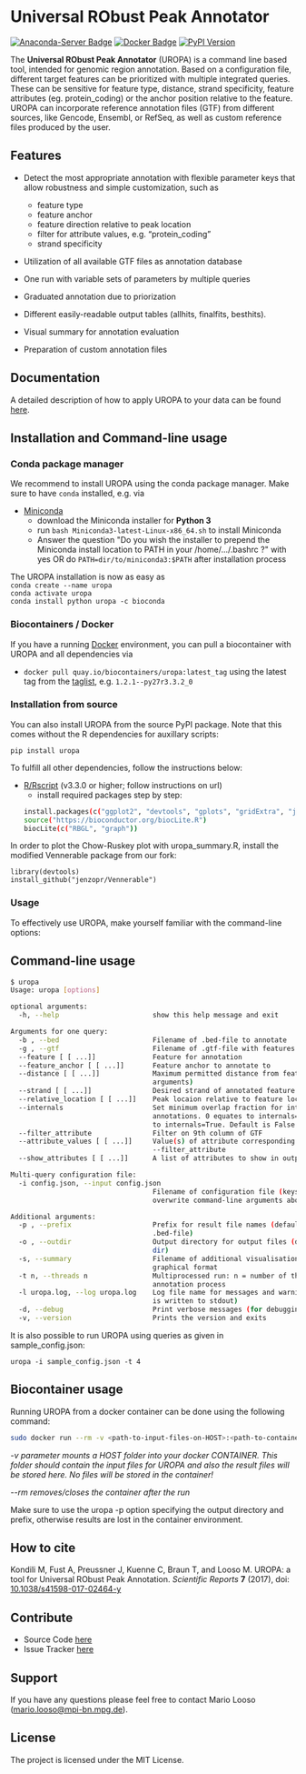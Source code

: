 Universal RObust Peak Annotator
=======================================

[![Anaconda-Server Badge](https://img.shields.io/badge/Install%20with-conda-green.svg?style=plastic&logoWidth=40)](https://conda.anaconda.org/bioconda) [![Docker Badge](https://img.shields.io/badge/Container-ready-green.svg?style=plastic&logoWidth=40)](http://biocontainers.pro/registry/#/) [![PyPI Version](https://img.shields.io/pypi/v/uropa.svg?style=plastic)](https://pypi.org/project/uropa/)

The **Universal RObust Peak Annotator** (UROPA) is a command line based tool, intended for genomic region
annotation. Based on a configuration file, different target features can be prioritized with multiple integrated queries.
These can be sensitive for feature type, distance, strand specificity, feature attributes (eg. protein_coding) or the anchor position relative to the feature.
UROPA can incorporate reference annotation files (GTF) from different sources, like Gencode, Ensembl, or RefSeq,
as well as custom reference files produced by the user.

Features
--------

-  Detect the most appropriate annotation with flexible parameter keys that allow
   robustness and simple customization, such as

   -  feature type
   -  feature anchor
   -  feature direction relative to peak location
   -  filter for attribute values, e.g. “protein\_coding”
   -  strand specificity

-  Utilization of all available GTF files as annotation database
-  One run with variable sets of parameters by multiple queries
-  Graduated annotation due to priorization
-  Different easily-readable output tables (allhits, finalfits, besthits).
-  Visual summary for annotation evaluation
-  Preparation of custom annotation files

Documentation
--------------
A detailed description of how to apply UROPA to your data can be found [here](http://uropa-manual.readthedocs.io/).

Installation and Command-line usage
------------------------------------

### Conda package manager

We recommend to install UROPA using the conda package manager. Make sure to have `conda` installed, e.g. via

- [Miniconda](https://conda.io/miniconda.html)
	- download the Miniconda installer for **Python 3**
	- run ```bash Miniconda3-latest-Linux-x86_64.sh``` to install Miniconda
	- Answer the question "Do you wish the installer to prepend the Miniconda install location to PATH in your /home/.../.bashrc ?" with yes
		OR do ```PATH=dir/to/miniconda3:$PATH``` after installation process

The UROPA installation is now as easy as   
```conda create --name uropa```   
```conda activate uropa```   
```conda install python uropa -c bioconda```   

### Biocontainers / Docker

If you have a running [Docker](docker.com) environment, you can pull a biocontainer with UROPA and all dependencies via

-	`docker pull quay.io/biocontainers/uropa:latest_tag` using the latest tag from the [taglist](https://quay.io/repository/biocontainers/uropa?tab=tags), e.g. `1.2.1--py27r3.3.2_0`

### Installation from source

You can also install UROPA from the source PyPI package. Note that this comes without the R dependencies for auxillary scripts:

`pip install uropa`

To fulfill all other dependencies, follow the instructions below:

- [R/Rscript](http://www.r-project.org/) (v3.3.0 or higher; follow instructions on url)
	- install required packages step by step:
	```bash
	install.packages(c("ggplot2", "devtools", "gplots", "gridExtra", "jsonlite", "VennDiagram", "getopt", "tidyr", "UpSetR"))
	source("https://bioconductor.org/biocLite.R")
	biocLite(c("RBGL", "graph"))
  ```

In order to plot the Chow-Ruskey plot with uropa_summary.R, install the modified Vennerable package from our fork:

```
library(devtools)
install_github("jenzopr/Vennerable")
```

### Usage

To effectively use UROPA, make yourself familiar with the command-line options:

## Command-line usage

```bash
$ uropa                   
Usage: uropa [options]          

optional arguments:
  -h, --help                       show this help message and exit

Arguments for one query:
  -b , --bed                       Filename of .bed-file to annotate
  -g , --gtf                       Filename of .gtf-file with features
  --feature [ [ ...]]              Feature for annotation
  --feature_anchor [ [ ...]]       Feature anchor to annotate to
  --distance [ [ ...]]             Maximum permitted distance from feature (1 or 2
                                   arguments)
  --strand [ [ ...]]               Desired strand of annotated feature relative to peak
  --relative_location [ [ ...]]    Peak locaion relative to feature location
  --internals                      Set minimum overlap fraction for internal feature
                                   annotations. 0 equates to internals=False and 1 equates
                                   to internals=True. Default is False.
  --filter_attribute               Filter on 9th column of GTF
  --attribute_values [ [ ...]]     Value(s) of attribute corresponding to
                                   --filter_attribute
  --show_attributes [ [ ...]]      A list of attributes to show in output

Multi-query configuration file:
  -i config.json, --input config.json
                                   Filename of configuration file (keys in this file
                                   overwrite command-line arguments about query)

Additional arguments:
  -p , --prefix                    Prefix for result file names (defaults to basename of
                                   .bed-file)
  -o , --outdir                    Output directory for output files (default: current
                                   dir)
  -s, --summary                    Filename of additional visualisation of results in
                                   graphical format
  -t n, --threads n                Multiprocessed run: n = number of threads to run
                                   annotation process
  -l uropa.log, --log uropa.log    Log file name for messages and warnings (default: log
                                   is written to stdout)
  -d, --debug                      Print verbose messages (for debugging)
  -v, --version                    Prints the version and exits

```

It is also possible to run UROPA using queries as given in sample_config.json:

``` uropa -i sample_config.json -t 4 ```

## Biocontainer usage

Running UROPA from a docker container can be done using the following command:

```bash
sudo docker run --rm -v <path-to-input-files-on-HOST>:<path-to-container-mnt> UROPA:LATEST uropa <UROPA-Paramters> -p <path-to-container-mnt>/'your-file-prefix'
```

*-v parameter mounts a HOST folder into your docker CONTAINER. This folder should contain the input files for UROPA and also the result files will be stored here. No files will be stored in the container!*

*--rm removes/closes the container after the run*

Make sure to use the uropa -p option specifying the output directory and prefix, otherwise results are lost in the container environment.

How to cite
-----------

Kondili M, Fust A, Preussner J, Kuenne C, Braun T, and Looso M. UROPA: a tool for Universal RObust Peak Annotation. *Scientific Reports* **7** (2017), doi: [10.1038/s41598-017-02464-y](https://www.nature.com/articles/s41598-017-02464-y)

Contribute
----------

* Source Code [here](https://github.molgen.mpg.de/loosolab/UROPA)
* Issue Tracker [here](https://github.molgen.mpg.de/loosolab/UROPA/issues)

Support
-------

If you have any questions please feel free to contact Mario Looso (mario.looso@mpi-bn.mpg.de).

License
-------

The project is licensed under the MIT License.

